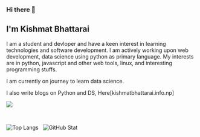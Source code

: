 ### Hi there 👋

## I'm Kishmat Bhattarai

I am a student and devloper and have a keen interest in learning technologies and software development. I am actively working upon web development, data science using python as primary language. My interests are in python, javascript and other web tools, linux, and interesting programming stuffs.

I am currently on journey to learn data science.

I also write blogs on Python and DS, Here[kishmatbhattarai.info.np]

 <p>
  <a href="https://www.linkedin.com/in/kishmat-bhattarai-33915a235/">
    <img src="https://img.shields.io/badge/Kishmat-Bhattarai-blue?logo=linkedin&style=flat">
    </a> 
</p>

<br/>

<p>
    <img src="https://github-readme-stats.vercel.app/api/top-langs/?username=tprototype&layout=compact&langs_count=8" alt="Top Langs">
  &nbsp; 
    <img src="https://github-readme-stats.vercel.app/api?username=tprototype&show_icons=true&count_private=true&custom_title=My%27s%20GitHub%20Stat&include_all_commits=true" alt="GitHub Stat">
</p>

